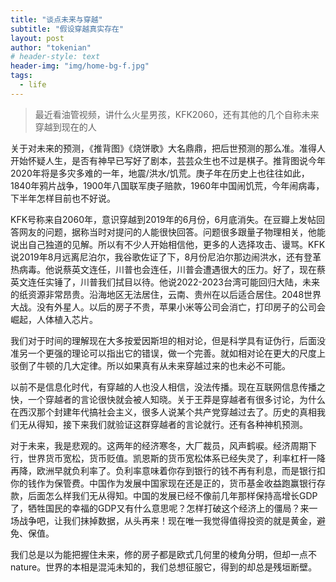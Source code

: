 ```yaml
---
title: "谈点未来与穿越"
subtitle: "假设穿越真实存在"
layout: post
author: "tokenian"
# header-style: text
header-img: "img/home-bg-f.jpg"
tags:
  - life
---
```


> 最近看油管视频，讲什么火星男孩，KFK2060，还有其他的几个自称未来穿越到现在的人

关于对未来的预测，《推背图》《烧饼歌》大名鼎鼎，把后世预测的那么准。准得人开始怀疑人生，是否有神早已写好了剧本，芸芸众生也不过是棋子。推背图说今年2020年将是多灾多难的一年，地震/洪水/饥荒。庚子年在历史上也往往如此，1840年鸦片战争，1900年八国联军庚子赔款，1960年中国闹饥荒，今年闹病毒，下半年怎样目前也不好说。

KFK号称来自2060年，意识穿越到2019年的6月份，6月底消失。在豆瓣上发帖回答网友的问题，据称当时对提问的人能很快回答。问题很多跟量子物理相关，他能说出自己独道的见解。所以有不少人开始相信他，更多的人选择攻击、谩骂。KFK说2019年8月远离尼泊尔，我谷歌佐证了下，8月份尼泊尔那边闹洪水，还有登革热病毒。他说蔡英文连任，川普也会连任，川普会遭遇很大的压力。好了，现在蔡英文连任实锤了，川普我们拭目以待。他说2022-2023台湾可能回归大陆，未来的纸资源非常昂贵。沿海地区无法居住，云南、贵州在以后适合居住。2048世界大战。没有外星人。以后的房子不贵，苹果小米等公司会消亡，打印房子的公司会崛起，人体植入芯片。

我们对于时间的理解现在大多按爱因斯坦的相对论，但是科学具有证伪行，后面没准另一个更强的理论可以指出它的错误，做一个完善。就如相对论在更大的尺度上驳倒了牛顿的几大定律。所以如果真有从未来穿越过来的也未必不可能。

以前不是信息化时代，有穿越的人也没人相信，没法传播。现在互联网信息传播之快，一个穿越者的言论很快就会被人知晓。关于王莽是穿越者有很多讨论，为什么在西汉那个封建年代搞社会主义，很多人说某个共产党穿越过去了。历史的真相我们无从得知，接下来我们就验证这群穿越者的言论就行。还有各种神机预测。

对于未来，我是悲观的。这两年的经济寒冬，大厂裁员，风声鹤唳。经济周期下行，世界货币宽松，货币贬值。凯恩斯的货币宽松体系已经失灵了，利率杠杆一降再降，欧洲早就负利率了。负利率意味着你存到银行的钱不再有利息，而是银行扣你的钱作为保管费。中国作为发展中国家现在还是正的，货币基金收益跑赢银行存款，后面怎么样我们无从得知。中国的发展已经不像前几年那样保持高增长GDP了，牺牲国民的幸福的GDP又有什么意思呢？怎样打破这个经济上的僵局？来一场战争吧，让我们抹掉数据，从头再来！现在唯一我觉得值得投资的就是黄金，避免、保值。

我们总是以为能把握住未来，修的房子都是欧式几何里的棱角分明，但却一点不nature。世界的本相是混沌未知的，我们总想征服它，得到的却总是残垣断壁。

